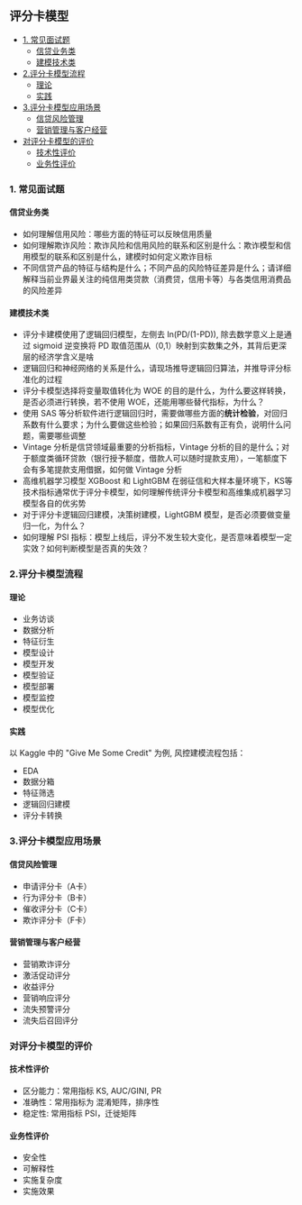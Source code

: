 ## 评分卡模型  

- [1. 常见面试题](#1-常见面试题)
  * [信贷业务类](#信贷业务类)
  * [建模技术类](#建模技术类)
- [2.评分卡模型流程](#2评分卡模型流程)
  * [理论](#理论)
  * [实践](#实践)
- [3.评分卡模型应用场景](#3评分卡模型应用场景)
  * [信贷风险管理](#信贷风险管理)
  * [营销管理与客户经营](#营销管理与客户经营)
- [对评分卡模型的评价](#对评分卡模型的评价)
  * [技术性评价](#技术性评价)
  * [业务性评价](#业务性评价)

### 1. 常见面试题  
#### 信贷业务类
- 如何理解信用风险：哪些方面的特征可以反映信用质量
- 如何理解欺诈风险：欺诈风险和信用风险的联系和区别是什么：欺诈模型和信用模型的联系和区别是什么，建模时如何定义欺诈目标 
- 不同信贷产品的特征与结构是什么；不同产品的风险特征差异是什么；请详细解释当前业界最关注的纯信用类贷款（消费贷，信用卡等）与各类信用消费品的风险差异 
#### 建模技术类 
- 评分卡建模使用了逻辑回归模型，左侧去 In(PD/(1-PD)), 除去数学意义上是通过 sigmoid 逆变换将 PD 取值范围从（0,1）映射到实数集之外，其背后更深层的经济学含义是啥
- 逻辑回归和神经网络的关系是什么，请现场推导逻辑回归算法，并推导评分标准化的过程
- 评分卡模型选择将变量取值转化为 WOE 的目的是什么，为什么要这样转换，是否必须进行转换，若不使用 WOE，还能用哪些替代指标，为什么？ 
- 使用 SAS 等分析软件进行逻辑回归时，需要做哪些方面的**统计检验**，对回归系数有什么要求；为什么要做这些检验；如果回归系数有正有负，说明什么问题，需要哪些调整 
- Vintage 分析是信贷领域最重要的分析指标，Vintage 分析的目的是什么；对于额度类循环贷款（银行授予额度，借款人可以随时提款支用），一笔额度下会有多笔提款支用借据，如何做 Vintage 分析 
- 高维机器学习模型 XGBoost 和 LightGBM 在弱征信和大样本量环境下，KS等技术指标通常优于评分卡模型，如何理解传统评分卡模型和高维集成机器学习模型各自的优劣势 
- 对于评分卡逻辑回归建模，决策树建模，LightGBM 模型，是否必须要做变量归一化，为什么？
- 如何理解 PSI 指标：模型上线后，评分不发生较大变化，是否意味着模型一定实效？如何判断模型是否真的失效？ 

### 2.评分卡模型流程  
#### 理论 
- 业务访谈 
- 数据分析
- 特征衍生
- 模型设计 
- 模型开发
- 模型验证
- 模型部署
- 模型监控
- 模型优化

#### 实践
以 Kaggle 中的 "Give Me Some Credit" 为例, 风控建模流程包括：
- EDA
- 数据分箱 
- 特征筛选  
- 逻辑回归建模
- 评分卡转换  

### 3.评分卡模型应用场景 
#### 信贷风险管理 
- 申请评分卡（A卡）
- 行为评分卡（B卡）
- 催收评分卡（C卡） 
- 欺诈评分卡（F卡）
#### 营销管理与客户经营 
- 营销欺诈评分 
- 激活促动评分
- 收益评分 
- 营销响应评分 
- 流失预警评分 
- 流失后召回评分   

### 对评分卡模型的评价 
#### 技术性评价 
- 区分能力：常用指标 KS, AUC/GINI, PR 
- 准确性：常用指标为 混淆矩阵，排序性 
- 稳定性: 常用指标 PSI，迁徙矩阵

#### 业务性评价
- 安全性
- 可解释性
- 实施复杂度
- 实施效果 

